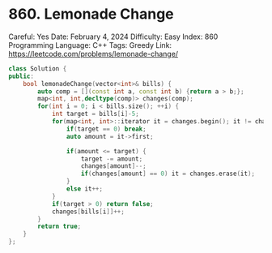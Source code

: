 # 860. Lemonade Change

Careful: Yes
Date: February 4, 2024
Difficulty: Easy
Index: 860
Programming Language: C++
Tags: Greedy
Link: https://leetcode.com/problems/lemonade-change/

```cpp
class Solution {
public:
    bool lemonadeChange(vector<int>& bills) {
        auto comp = [](const int a, const int b) {return a > b;};
        map<int, int,decltype(comp)> changes(comp);
        for(int i = 0; i < bills.size(); ++i) {
            int target = bills[i]-5;
            for(map<int, int>::iterator it = changes.begin(); it != changes.end();) {
                if(target == 0) break;
                auto amount = it->first;

                if(amount <= target) {
                    target -= amount;
                    changes[amount]--;
                    if(changes[amount] == 0) it = changes.erase(it);
                }
                else it++;
            }
            if(target > 0) return false;
            changes[bills[i]]++;
        }
        return true;
    }
};
```